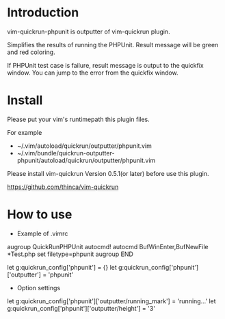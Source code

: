 # Introduction

vim-quickrun-phpunit is outputter of vim-quickrun plugin.

Simplifies the results of running the PHPUnit.
Result message will be green and red coloring.

If PHPUnit test case is failure, result message is output to the quickfix window.
You can jump to the error from the quickfix window.

# Install

Please put your vim's runtimepath this plugin files.

For example

* ~/.vim/autoload/quickrun/outputter/phpunit.vim
* ~/.vim/bundle/quickrun-outputter-phpunit/autoload/quickrun/outputter/phpunit.vim

Please install vim-quickrun Version 0.5.1(or later) before use this plugin.

https://github.com/thinca/vim-quickrun

# How to use

* Example of .vimrc

augroup QuickRunPHPUnit
  autocmd!
  autocmd BufWinEnter,BufNewFile *Test.php set filetype=phpunit
augroup END

let g:quickrun_config['phpunit'] = {}
let g:quickrun_config['phpunit']['outputter'] = 'phpunit'

* Option settings

let g:quickrun_config['phpunit']['outputter/running_mark'] = 'running...'
let g:quickrun_config['phpunit']['outputter/height'] = '3'
